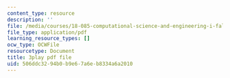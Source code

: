 ```yaml
---
content_type: resource
description: ''
file: /media/courses/18-085-computational-science-and-engineering-i-fall-2008/506ddc3294b0b9e67a6eb8334a6a2010_2Ola674-PPw.pdf
file_type: application/pdf
learning_resource_types: []
ocw_type: OCWFile
resourcetype: Document
title: 3play pdf file
uid: 506ddc32-94b0-b9e6-7a6e-b8334a6a2010
---
```

